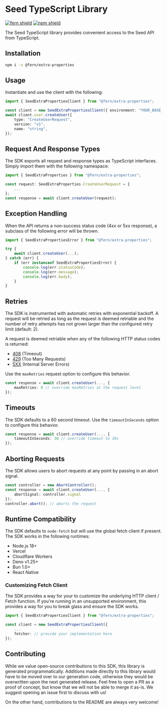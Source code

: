 # Seed TypeScript Library

[![fern shield](https://img.shields.io/badge/%F0%9F%8C%BF-SDK%20generated%20by%20Fern-brightgreen)](https://github.com/fern-api/fern)
[![npm shield](https://img.shields.io/npm/v/@fern/extra-properties)](https://www.npmjs.com/package/@fern/extra-properties)

The Seed TypeScript library provides convenient access to the Seed API from TypeScript.

## Installation

```sh
npm i -s @fern/extra-properties
```

## Usage

Instantiate and use the client with the following:

```typescript
import { SeedExtraPropertiesClient } from "@fern/extra-properties";

const client = new SeedExtraPropertiesClient({ environment: "YOUR_BASE_URL" });
await client.user.createUser({
    type: "CreateUserRequest",
    version: "v1",
    name: "string",
});
```

## Request And Response Types

The SDK exports all request and response types as TypeScript interfaces. Simply import them with the
following namespace:

```typescript
import { SeedExtraProperties } from "@fern/extra-properties";

const request: SeedExtraProperties.CreateUserRequest = {
    ...
};
const response = await client.createUser(request);
```

## Exception Handling

When the API returns a non-success status code (4xx or 5xx response), a subclass of the following error
will be thrown.

```typescript
import { SeedExtraPropertiesError } from "@fern/extra-properties";

try {
    await client.createUser(...);
} catch (err) {
    if (err instanceof SeedExtraPropertiesError) {
        console.log(err.statusCode);
        console.log(err.message);
        console.log(err.body);
    }
}
```

## Retries

The SDK is instrumented with automatic retries with exponential backoff. A request will be retried as long
as the request is deemed retriable and the number of retry attempts has not grown larger than the configured
retry limit (default: 2).

A request is deemed retriable when any of the following HTTP status codes is returned:

-   [408](https://developer.mozilla.org/en-US/docs/Web/HTTP/Status/408) (Timeout)
-   [429](https://developer.mozilla.org/en-US/docs/Web/HTTP/Status/429) (Too Many Requests)
-   [5XX](https://developer.mozilla.org/en-US/docs/Web/HTTP/Status/500) (Internal Server Errors)

Use the `maxRetries` request option to configure this behavior.

```typescript
const response = await client.createUser(..., {
    maxRetries: 0 // override maxRetries at the request level
});
```

## Timeouts

The SDK defaults to a 60 second timeout. Use the `timeoutInSeconds` option to configure this behavior.

```typescript
const response = await client.createUser(..., {
    timeoutInSeconds: 30 // override timeout to 30s
});
```

## Aborting Requests

The SDK allows users to abort requests at any point by passing in an abort signal.

```typescript
const controller = new AbortController();
const response = await client.createUser(..., {
    abortSignal: controller.signal
});
controller.abort(); // aborts the request
```

## Runtime Compatibility

The SDK defaults to `node-fetch` but will use the global fetch client if present. The SDK works in the following
runtimes:

-   Node.js 18+
-   Vercel
-   Cloudflare Workers
-   Deno v1.25+
-   Bun 1.0+
-   React Native

### Customizing Fetch Client

The SDK provides a way for your to customize the underlying HTTP client / Fetch function. If you're running in an
unsupported environment, this provides a way for you to break glass and ensure the SDK works.

```typescript
import { SeedExtraPropertiesClient } from "@fern/extra-properties";

const client = new SeedExtraPropertiesClient({
    ...
    fetcher: // provide your implementation here
});
```

## Contributing

While we value open-source contributions to this SDK, this library is generated programmatically.
Additions made directly to this library would have to be moved over to our generation code,
otherwise they would be overwritten upon the next generated release. Feel free to open a PR as
a proof of concept, but know that we will not be able to merge it as-is. We suggest opening
an issue first to discuss with us!

On the other hand, contributions to the README are always very welcome!
